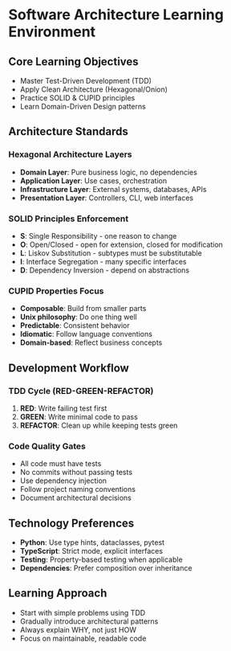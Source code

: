 # Software Architecture Learning Environment

## Core Learning Objectives

- Master Test-Driven Development (TDD)
- Apply Clean Architecture (Hexagonal/Onion)
- Practice SOLID & CUPID principles
- Learn Domain-Driven Design patterns

## Architecture Standards

### Hexagonal Architecture Layers

- **Domain Layer**: Pure business logic, no dependencies
- **Application Layer**: Use cases, orchestration
- **Infrastructure Layer**: External systems, databases, APIs
- **Presentation Layer**: Controllers, CLI, web interfaces

### SOLID Principles Enforcement

- **S**: Single Responsibility - one reason to change
- **O**: Open/Closed - open for extension, closed for modification
- **L**: Liskov Substitution - subtypes must be substitutable
- **I**: Interface Segregation - many specific interfaces
- **D**: Dependency Inversion - depend on abstractions

### CUPID Properties Focus

- **Composable**: Build from smaller parts
- **Unix philosophy**: Do one thing well
- **Predictable**: Consistent behavior
- **Idiomatic**: Follow language conventions
- **Domain-based**: Reflect business concepts

## Development Workflow

### TDD Cycle (RED-GREEN-REFACTOR)

1. **RED**: Write failing test first
2. **GREEN**: Write minimal code to pass
3. **REFACTOR**: Clean up while keeping tests green

### Code Quality Gates

- All code must have tests
- No commits without passing tests
- Use dependency injection
- Follow project naming conventions
- Document architectural decisions

## Technology Preferences

- **Python**: Use type hints, dataclasses, pytest
- **TypeScript**: Strict mode, explicit interfaces
- **Testing**: Property-based testing when applicable
- **Dependencies**: Prefer composition over inheritance

## Learning Approach

- Start with simple problems using TDD
- Gradually introduce architectural patterns
- Always explain WHY, not just HOW
- Focus on maintainable, readable code

